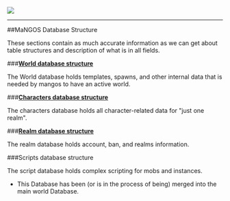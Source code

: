 [![](/wiki/icons/home.gif)](/wiki/Home.md) 

----------

##MaNGOS Database Structure

These sections contain as much accurate information as we can get about table structures and description of what is in all fields.

###[**World database structure**](Reference%20Information/DB/mangos/dbstructure_mangos.md)

The World database holds templates, spawns, and other internal data that is needed by mangos to have an active world.

###[**Characters database structure**](Reference%20Information/DB/characters/dbstructure_characters.md)

The characters database holds all character-related data for "just one realm".

###[**Realm database structure**](Reference%20Information/DB/realm/dbstructure_realm.md)

The realm database holds account, ban, and realms information.

###Scripts database structure

The script database holds complex scripting for mobs and instances. 
- This Database has been (or is in the process of being) merged into the main world Database.

